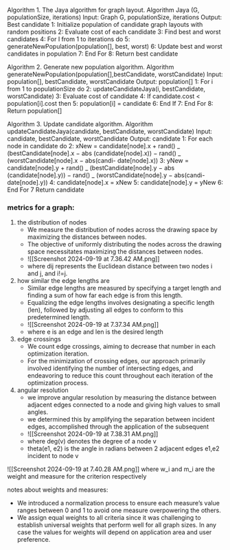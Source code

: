 Algorithm 1. The Jaya algorithm for graph layout.
Algorithm Jaya (G, populationSize, iterations)
Input: Graph G, populationSize, iterations
Output: Best candidate
1: Initialize population of candidate graph layouts with random positions
2: Evaluate cost of each candidate
3: Find best and worst candidates
4: For I from 1 to iterations do
5: generateNewPopulation(population[], best, worst)
6: Update best and worst candidates in population
7: End For
8: Return best candidate

Algorithm 2. Generate new population algorithm.
Algorithm generateNewPopulation(population[],bestCandidate, worstCandidate)
Input: population[], bestCandidate, worstCandidate
Output: population[]
1: For i from 1 to populationSize do
2: updateCandidateJaya(i, bestCandidate, worstCandidate)
3: Evaluate cost of candidate
4: If candidate.cost < population[i].cost then
5: population[i] = candidate
6: End If
7: End For
8: Return population[]

Algorithm 3. Update candidate algorithm.
Algorithm updateCandidateJaya(candidate, bestCandidate,
worstCandidate)
Input: candidate, bestCandidate, worstCandidate
Output: candidate
1: For each node in candidate do
2: xNew = candidate[node].x + rand() _ (bestCandidate[node].x − abs (candidate[node].x)) − rand() _ (worstCandidate[node].x − abs(candi- date[node].x))
3: yNew = candidate[node].y + rand() _ (bestCandidate[node].y − abs (candidate[node].y)) − rand() _ (worstCandidate[node].y − abs(candi- date[node].y))
4: candidate[node].x = xNew
5: candidate[node].y = yNew
6: End For
7 Return candidate

### metrics for a graph:

1. the distribution of nodes
   - We measure the distribution of nodes across the drawing space by maximizing the distances between nodes.
   - The objective of uniformly distributing the nodes across the drawing space necessitates maximizing the distances between nodes.
   - ![[Screenshot 2024-09-19 at 7.36.42 AM.png]]
   - where dij represents the Euclidean distance between two nodes i and j, and i!=j.
2. how similar the edge lengths are
   - Similar edge lengths are measured by specifying a target length and finding a sum of how far each edge is from this length.
   - Equalizing the edge lengths involves designating a specific length (len), followed by adjusting all edges to conform to this predetermined length.
   - ![[Screenshot 2024-09-19 at 7.37.34 AM.png]]
   - where e is an edge and len is the desired length
3. edge crossings
   - We count edge crossings, aiming to decrease that number in each optimization iteration.
   - For the minimization of crossing edges, our approach primarily involved identifying the number of intersecting edges, and endeavoring to reduce this count throughout each iteration of the optimization process.
4. angular resolution
   - we improve angular resolution by measuring the distance between adjacent edges connected to a node and giving high values to small angles.
   - we determined this by amplifying the separation between incident edges, accomplished through the application of the subsequent
   - ![[Screenshot 2024-09-19 at 7.38.31 AM.png]]
   - where deg(v) denotes the degree of a node v
   - theta(e1, e2) is the angle in radians between 2 adjacent edges e1,e2 incident to node v

![[Screenshot 2024-09-19 at 7.40.28 AM.png]]
where w_i and m_i are the weight and measure for the criterion respectively

notes about weights and measures:

- We introduced a normalization process to ensure each measure’s value ranges between 0 and 1 to avoid one measure overpowering the others.
- We assign equal weights to all criteria since it was challenging to establish universal weights that perform well for all graph sizes.
  In any case the values for weights will depend on application area and user preference.
